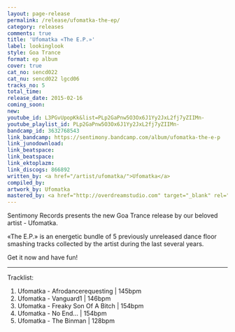 ```yaml
---
layout: page-release
permalink: /release/ufomatka-the-ep/
category: releases
comments: true
title: 'Ufomatka «The E.P.»'
label: lookinglook
style: Goa Trance
format: ep album
cover: true
cat_no: sencd022
cat_nu: sencd022 lgcd06
tracks_no: 5
total_time: 
release_date: 2015-02-16
coming_soon: 
new: 
youtube_id: L3PGvUpopKk&list=PLp2GaPnw5O3Ox6J1Yy2JxL2fj7yZIIMn-
youtube_playlist_id: PLp2GaPnw5O3Ox6J1Yy2JxL2fj7yZIIMn-
bandcamp_id: 3632768543
link_bandcamp: https://sentimony.bandcamp.com/album/ufomatka-the-e-p
link_junodownload: 
link_beatspace: 
link_beatspace: 
link_ektoplazm: 
link_discogs: 866892
written_by: <a href="/artist/ufomatka/">Ufomatka</a>
compiled_by: 
artwork_by: Ufomatka
mastered_by: <a href="http://overdreamstudio.com" target="_blank" rel="noopener">Makus (Overdream Studio)</a>
---
```


Sentimony Records presents the new Goa Trance release by our beloved artist - Ufomatka.

«The E.P.» is an energetic bundle of 5 previously unreleased dance floor smashing tracks collected by the artist during the last several years.

Get it now and have fun!

---
Tracklist:

01. Ufomatka - Afrodancerequesting \| 145bpm
02. Ufomatka - Vanguard1 \| 146bpm
03. Ufomatka - Freaky Son Of A Bitch \| 154bpm
04. Ufomatka - No End... \| 154bpm
05. Ufomatka - The Binman \| 128bpm
